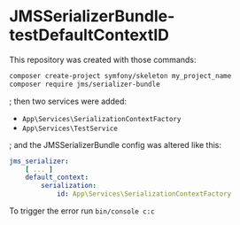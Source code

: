 # JMSSerializerBundle-testDefaultContextID

This repository was created with those commands:

```bash
composer create-project symfony/skeleton my_project_name
composer require jms/serializer-bundle
```

; then two services were added:

- `App\Services\SerializationContextFactory`
- `App\Services\TestService`

; and the JMSSerializerBundle config was altered like this:

```yaml
jms_serializer:
    [ ... ]
    default_context:
        serialization:
            id: App\Services\SerializationContextFactory
```

To trigger the error run `bin/console c:c`
